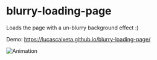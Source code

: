 # blurry-loading-page

Loads the page with a un-blurry background effect :) 

Demo: https://lucascaixeta.github.io/blurry-loading-page/

![Animation](https://user-images.githubusercontent.com/408965/201394311-3275fd0c-94a8-4223-bd40-e6b9ac9b2109.gif)
